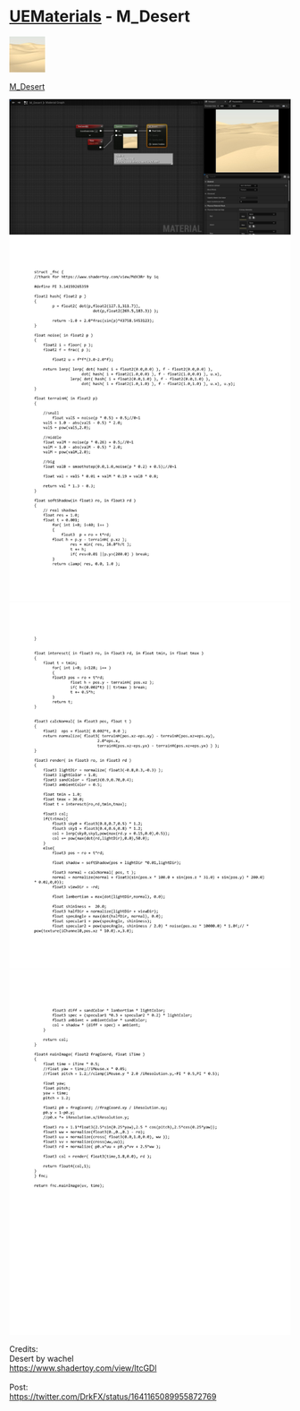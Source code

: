 # <a href="..">UEMaterials</a> - M_Desert
<img src="M_Desert_00.jpeg" width="64px" /><br/>

<a href="../M_Desert.uasset">M_Desert</a><br/>

<img src="M_Desert_01.jpeg" width="640px" /><br/>
<img src="M_Desert_02.png" width="640px" /><br/>
<img src="M_Desert_03.png" width="640px" /><br/>
<img src="M_Desert_04.png" width="640px" /><br/>

Credits:<br/>
Desert by wachel<br/>
<a href="https://www.shadertoy.com/view/ltcGDl">https://www.shadertoy.com/view/ltcGDl</a><br/>
<br/>
Post:<br/>
<a href="https://twitter.com/DrkFX/status/1641165089955872769">https://twitter.com/DrkFX/status/1641165089955872769</a><br/>